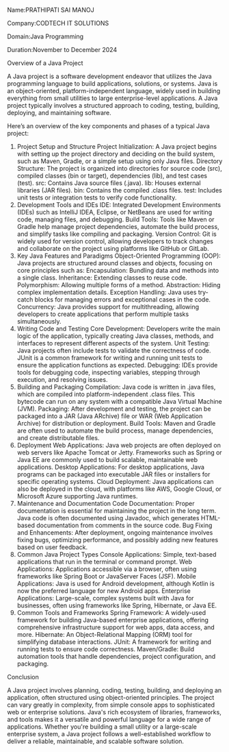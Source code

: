 Name:PRATHIPATI SAI MANOJ

Company:CODTECH IT SOLUTIONS

Domain:Java Programming

Duration:November to December 2024

Overview of a Java Project

A Java project is a software development endeavor that utilizes the Java programming language to build applications, solutions, or systems. Java is an object-oriented, platform-independent language, widely used in building everything from small utilities to large enterprise-level applications. A Java project typically involves a structured approach to coding, testing, building, deploying, and maintaining software.

Here’s an overview of the key components and phases of a typical Java project:

1. Project Setup and Structure
Project Initialization: A Java project begins with setting up the project directory and deciding on the build system, such as Maven, Gradle, or a simple setup using only Java files.
Directory Structure: The project is organized into directories for source code (src), compiled classes (bin or target), dependencies (lib), and test cases (test).
src: Contains Java source files (.java).
lib: Houses external libraries (JAR files).
bin: Contains the compiled .class files.
test: Includes unit tests or integration tests to verify code functionality.
2. Development Tools and IDEs
IDE: Integrated Development Environments (IDEs) such as IntelliJ IDEA, Eclipse, or NetBeans are used for writing code, managing files, and debugging.
Build Tools: Tools like Maven or Gradle help manage project dependencies, automate the build process, and simplify tasks like compiling and packaging.
Version Control: Git is widely used for version control, allowing developers to track changes and collaborate on the project using platforms like GitHub or GitLab.
3. Key Java Features and Paradigms
Object-Oriented Programming (OOP): Java projects are structured around classes and objects, focusing on core principles such as:
Encapsulation: Bundling data and methods into a single class.
Inheritance: Extending classes to reuse code.
Polymorphism: Allowing multiple forms of a method.
Abstraction: Hiding complex implementation details.
Exception Handling: Java uses try-catch blocks for managing errors and exceptional cases in the code.
Concurrency: Java provides support for multithreading, allowing developers to create applications that perform multiple tasks simultaneously.
4. Writing Code and Testing
Core Development: Developers write the main logic of the application, typically creating Java classes, methods, and interfaces to represent different aspects of the system.
Unit Testing: Java projects often include tests to validate the correctness of code. JUnit is a common framework for writing and running unit tests to ensure the application functions as expected.
Debugging: IDEs provide tools for debugging code, inspecting variables, stepping through execution, and resolving issues.
5. Building and Packaging
Compilation: Java code is written in .java files, which are compiled into platform-independent .class files. This bytecode can run on any system with a compatible Java Virtual Machine (JVM).
Packaging: After development and testing, the project can be packaged into a JAR (Java ARchive) file or WAR (Web Application Archive) for distribution or deployment.
Build Tools: Maven and Gradle are often used to automate the build process, manage dependencies, and create distributable files.
6. Deployment
Web Applications: Java web projects are often deployed on web servers like Apache Tomcat or Jetty. Frameworks such as Spring or Java EE are commonly used to build scalable, maintainable web applications.
Desktop Applications: For desktop applications, Java programs can be packaged into executable JAR files or installers for specific operating systems.
Cloud Deployment: Java applications can also be deployed in the cloud, with platforms like AWS, Google Cloud, or Microsoft Azure supporting Java runtimes.
7. Maintenance and Documentation
Code Documentation: Proper documentation is essential for maintaining the project in the long term. Java code is often documented using Javadoc, which generates HTML-based documentation from comments in the source code.
Bug Fixing and Enhancements: After deployment, ongoing maintenance involves fixing bugs, optimizing performance, and possibly adding new features based on user feedback.
8. Common Java Project Types
Console Applications: Simple, text-based applications that run in the terminal or command prompt.
Web Applications: Applications accessible via a browser, often using frameworks like Spring Boot or JavaServer Faces (JSF).
Mobile Applications: Java is used for Android development, although Kotlin is now the preferred language for new Android apps.
Enterprise Applications: Large-scale, complex systems built with Java for businesses, often using frameworks like Spring, Hibernate, or Java EE.
9. Common Tools and Frameworks
Spring Framework: A widely-used framework for building Java-based enterprise applications, offering comprehensive infrastructure support for web apps, data access, and more.
Hibernate: An Object-Relational Mapping (ORM) tool for simplifying database interactions.
JUnit: A framework for writing and running tests to ensure code correctness.
Maven/Gradle: Build automation tools that handle dependencies, project configuration, and packaging.

Conclusion

A Java project involves planning, coding, testing, building, and deploying an application, often structured using object-oriented principles. The project can vary greatly in complexity, from simple console apps to sophisticated web or enterprise solutions. Java's rich ecosystem of libraries, frameworks, and tools makes it a versatile and powerful language for a wide range of applications. Whether you're building a small utility or a large-scale enterprise system, a Java project follows a well-established workflow to deliver a reliable, maintainable, and scalable software solution.
